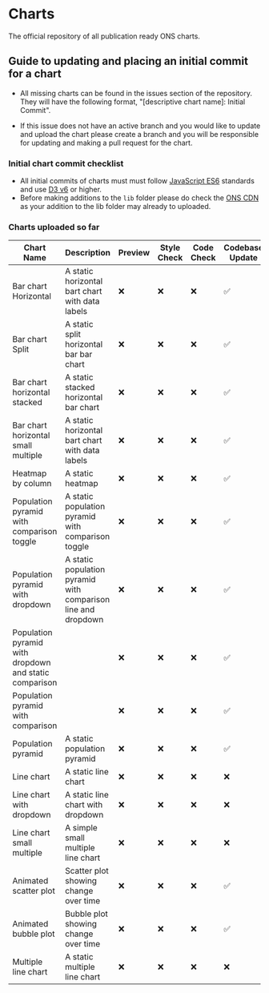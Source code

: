 # Charts

The official repository of all publication ready ONS charts.

## Guide to updating and placing an initial commit for a chart

- All missing charts can be found in the issues section of the repository. They will have the following format, "[descriptive chart name]: Initial Commit".

- If this issue does not have an active branch and you would like to update and upload the chart please create a branch and you will be responsible for updating and making a pull request for the chart.

### Initial chart commit checklist

- All initial commits of charts must must follow [JavaScript ES6](https://www.w3schools.com/js/js_es6.asp) standards and use [D3 v6](https://observablehq.com/@d3/d3v6-migration-guide) or higher.
- Before making additions to the `lib` folder please do check the [ONS CDN](https://github.com/ONSdigital/cdn.ons.gov.uk-vendor) as your addition to the lib folder may already to uploaded.

### Charts uploaded so far

| Chart Name                                             | Description                                                   | Preview | Style Check | Code Check | Codebase Update |
| ------------------------------------------------------ | ------------------------------------------------------------- | ------- | ----------- | ---------- | --------------- |
| Bar chart Horizontal                                   | A static horizontal bart chart with data labels               | ❌       | ❌           | ❌          | ✅               |
| Bar chart Split                                        | A static split horizontal bar bar chart                       | ❌       | ❌           | ❌          | ✅               |
| Bar chart horizontal stacked                           | A static stacked horizontal bar chart                         | ❌       | ❌           | ❌          | ✅               |
| Bar chart horizontal small multiple                    | A static horizontal bart chart with data labels               | ❌       | ❌           | ❌          | ✅               |
| Heatmap by column                                      | A static heatmap                                              | ❌       | ❌           | ❌          | ✅               |
| Population pyramid with comparison toggle              | A static population pyramid with comparison toggle            | ❌       | ❌           | ❌          | ✅               |
| Population pyramid with dropdown                       | A static population pyramid with comparison line and dropdown | ❌       | ❌           | ❌          | ✅               |
| Population pyramid with dropdown and static comparison |                                                               | ❌       | ❌           | ❌          | ✅               |
| Population pyramid with comparison                     |                                                               | ❌       | ❌           | ❌          | ✅               |
| Population pyramid                                     | A static population pyramid                                   | ❌       | ❌           | ❌          | ✅               |
| Line chart                                             | A static line chart                                           | ❌       | ❌           | ❌          | ❌               |
| Line chart with dropdown                               | A static line chart with dropdown                             | ❌       | ❌           | ❌          | ❌               |
| Line chart small multiple                              | A simple small multiple line chart                            | ❌       | ❌           | ❌          | ❌               |
| Animated scatter plot                                  | Scatter plot showing change over time                         | ❌       | ❌           | ❌          | ✅               |
| Animated bubble plot                                   | Bubble plot showing change over time                          | ❌       | ❌           | ❌          | ✅               |
| Multiple line chart                                    | A static multiple line chart                                  | ❌       | ❌           | ❌          | ❌               |

